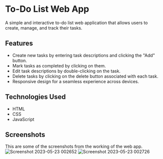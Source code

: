# To-Do List Web App

A simple and interactive to-do list web application that allows users to create, manage, and track their tasks.

## Features

- Create new tasks by entering task descriptions and clicking the "Add" button.
- Mark tasks as completed by clicking on them.
- Edit task descriptions by double-clicking on the task.
- Delete tasks by clicking on the delete button associated with each task.
- Responsive design for a seamless experience across devices.

## Technologies Used

- HTML
- CSS
- JavaScript


## Screenshots
This are some of the screenshots from the working of the web app.
![Screenshot 2023-05-23 002652](https://github.com/ayan-joshi/to-do-list/assets/96243602/b566bf51-cd86-4363-9d02-22b072dbb0f8)
![Screenshot 2023-05-23 002726](https://github.com/ayan-joshi/to-do-list/assets/96243602/1aa31a2c-7a1e-4175-a529-8419a7dc58d8)

